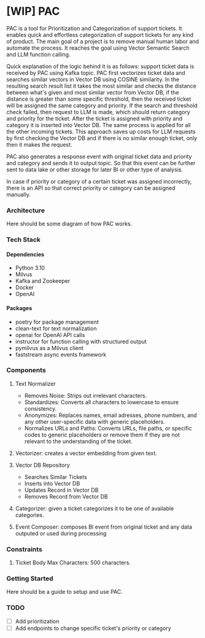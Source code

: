 # [WIP] PAC

PAC is a tool for Prioritization and Categorization of support tickets. It enables quick and effortless categorization of support tickets for any kind of product. The main goal of a project is to remove manual human labor and automate the process. It reaches the goal using Vector Semantic Search and LLM function calling.

Quick explanation of the logic behind it is as follows: support ticket data is received by PAC using Kafka topic. PAC first vectorizes ticket data and searches similar vectors in Vector DB using COSINE similarity. In the resulting search result list it takes the most similar and checks the distance between what's given and most similar vector from Vector DB, if the distance is greater than some specific threshold, then the received ticket will be assigned the same category and priority. If the search and threshold check failed, then request to LLM is made, which should return category and priority for the ticket. After the ticket is assigned with priority and category it is inserted into Vector DB. The same process is applied for all the other incoming tickets. This approach saves up costs for LLM requests by first checking the Vector DB and if there is no similar enough ticket, only then it makes the request.

PAC also generates a response event with original ticket data and priority and category and sends it to output topic. So that this event can be further sent to data lake or other storage for later BI or other type of analysis.

In case if priority or category of a certain ticket was assigned incorrectly, there is an API so that correct priority or category can be assigned manually.

### Architecture

Here should be some diagram of how PAC works.

### Tech Stack
#### Dependencies
- Python 3.10
- Milvus
- Kafka and Zookeeper
- Docker
- OpenAI

#### Packages
- poetry for package management
- clean-text for text normalization
- openai for OpenAI API calls
- instructor for function calling with structured output
- pymilvus as a Milvus client
- faststream async events framework

### Components
1. Text Normalizer
    - Removes Noise: Strips out irrelevant characters.
    - Standardizes: Converts all characters to lowercase to ensure consistency.
    - Anonymizes: Replaces names, email adresses, phone numbers, and any other user-specific data with generic placeholders.
    - Normalizes URLs and Paths: Converts URLs, file paths, or specific codes to generic placeholders or remove them if they are not relevant to the understanding of the ticket.

2. Vectorizer: creates a vector embedding from given text.

3. Vector DB Repository
    - Searches Similar Tickets
    - Inserts into Vector DB
    - Updates Record in Vector DB
    - Removes Record from Vector DB

4. Categorizer: given a ticket categorizes it to be one of available categories.

5. Event Composer: composes BI event from original ticket and any data outputed or used during processing

### Constraints
1. Ticket Body Max Characters: 500 characters.

### Getting Started

Here should be a guide to setup and use PAC.

### TODO
- [ ] Add prioritization
- [ ] Add endpoints to change specific ticket's priority or category
